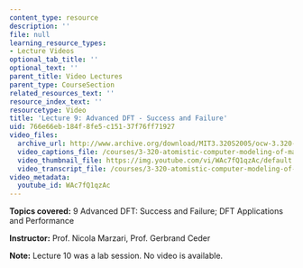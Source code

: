 ```yaml
---
content_type: resource
description: ''
file: null
learning_resource_types:
- Lecture Videos
optional_tab_title: ''
optional_text: ''
parent_title: Video Lectures
parent_type: CourseSection
related_resources_text: ''
resource_index_text: ''
resourcetype: Video
title: 'Lecture 9: Advanced DFT - Success and Failure'
uid: 766e66eb-184f-8fe5-c151-37f76ff71927
video_files:
  archive_url: http://www.archive.org/download/MIT3.320S2005/ocw-3.320-lec-8-03mar05-220k.mp4
  video_captions_file: /courses/3-320-atomistic-computer-modeling-of-materials-sma-5107-spring-2005/4590f7dccd6c5ce1b1474e248bd8b530_WAc7fQ1qzAc.vtt
  video_thumbnail_file: https://img.youtube.com/vi/WAc7fQ1qzAc/default.jpg
  video_transcript_file: /courses/3-320-atomistic-computer-modeling-of-materials-sma-5107-spring-2005/53c04af01c6c6e7924c00df9f4a4f126_WAc7fQ1qzAc.pdf
video_metadata:
  youtube_id: WAc7fQ1qzAc
---
```


**Topics covered:** 9 Advanced DFT: Success and Failure; DFT Applications and Performance

**Instructor:** Prof. Nicola Marzari, Prof. Gerbrand Ceder

**Note:** Lecture 10 was a lab session. No video is available.